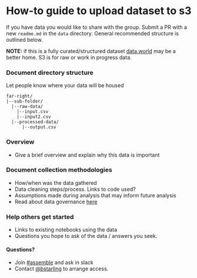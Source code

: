 # How-to guide to upload dataset to s3

If you have data you would like to share with the group. Submit a PR with a new `readme.md` in the `data` directory. General recommended structure is outlined below.

**NOTE:** if this is a fully curated/structured dataset [data.world](https://github.com/Data4Democracy/read-this-first/blob/master/data-world.md) may be a better home. S3 is for raw or work in progress data.

### Document directory structure
Let people know where your data will be housed

```
far-right/  
|--sub-folder/
  |--raw-data/
    |--input.csv
    |--input2.csv
  |--processed-data/
      |--output.csv
```
### Overview
* Give a brief overview and explain why this data is important

### Document collection methodologies
* How/when was the data gathered
* Data cleaning steps/process. Links to code used?
* Assumptions made during analysis that may inform future analysis
* Read about data governance [here](https://github.com/Data4Democracy/read-this-first/blob/master/governance.md)

### Help others get started
* Links to existing notebooks using the data
* Questions you hope to ask of the data / answers you seek.

#### Questions?
* Join [#assemble](https://datafordemocracy.slack.com/messages/assemble/) and ask in slack
* Contact [@bstarling](https://datafordemocracy.slack.com/messages/@bstarling/) to arrange access.
